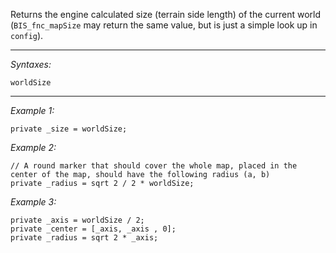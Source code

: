 Returns the engine calculated size (terrain side length) of the current world (`BIS_fnc_mapSize` may return the same value, but is just a simple look up in ` config`).


---
*Syntaxes:*

`worldSize`

---
*Example 1:*

```sqf
private _size = worldSize;
```

*Example 2:*

```sqf
// A round marker that should cover the whole map, placed in the center of the map, should have the following radius (a, b)
private _radius = sqrt 2 / 2 * worldSize;
```

*Example 3:*

```sqf
private _axis = worldSize / 2;
private _center = [_axis, _axis , 0];
private _radius = sqrt 2 * _axis;
```